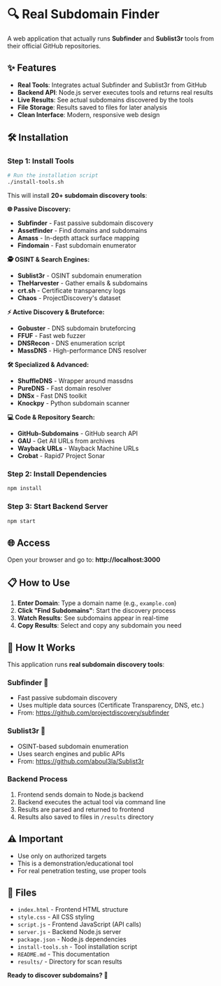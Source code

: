 # 🔍 Real Subdomain Finder

A web application that actually runs **Subfinder** and **Sublist3r** tools from their official GitHub repositories.

## ✨ Features

- **Real Tools**: Integrates actual Subfinder and Sublist3r from GitHub
- **Backend API**: Node.js server executes tools and returns real results
- **Live Results**: See actual subdomains discovered by the tools
- **File Storage**: Results saved to files for later analysis
- **Clean Interface**: Modern, responsive web design

## 🛠️ Installation

### Step 1: Install Tools
```bash
# Run the installation script
./install-tools.sh
```

This will install **20+ subdomain discovery tools**:

**🌐 Passive Discovery:**
- **Subfinder** - Fast passive subdomain discovery
- **Assetfinder** - Find domains and subdomains  
- **Amass** - In-depth attack surface mapping
- **Findomain** - Fast subdomain enumerator

**🕵️ OSINT & Search Engines:**
- **Sublist3r** - OSINT subdomain enumeration
- **TheHarvester** - Gather emails & subdomains
- **crt.sh** - Certificate transparency logs
- **Chaos** - ProjectDiscovery's dataset

**⚡ Active Discovery & Bruteforce:**
- **Gobuster** - DNS subdomain bruteforcing
- **FFUF** - Fast web fuzzer
- **DNSRecon** - DNS enumeration script
- **MassDNS** - High-performance DNS resolver

**🛠️ Specialized & Advanced:**
- **ShuffleDNS** - Wrapper around massdns
- **PureDNS** - Fast domain resolver
- **DNSx** - Fast DNS toolkit
- **Knockpy** - Python subdomain scanner

**💻 Code & Repository Search:**
- **GitHub-Subdomains** - GitHub search API
- **GAU** - Get All URLs from archives
- **Wayback URLs** - Wayback Machine URLs
- **Crobat** - Rapid7 Project Sonar

### Step 2: Install Dependencies
```bash
npm install
```

### Step 3: Start Backend Server
```bash
npm start
```

## 🌐 Access

Open your browser and go to: **http://localhost:3000**

## 📋 How to Use

1. **Enter Domain**: Type a domain name (e.g., `example.com`)
2. **Click "Find Subdomains"**: Start the discovery process
3. **Watch Results**: See subdomains appear in real-time
4. **Copy Results**: Select and copy any subdomain you need

## 🔧 How It Works

This application runs **real subdomain discovery tools**:

### **Subfinder** 🎯
- Fast passive subdomain discovery
- Uses multiple data sources (Certificate Transparency, DNS, etc.)
- From: https://github.com/projectdiscovery/subfinder

### **Sublist3r** 🔎  
- OSINT-based subdomain enumeration
- Uses search engines and public APIs
- From: https://github.com/aboul3la/Sublist3r

### **Backend Process**
1. Frontend sends domain to Node.js backend
2. Backend executes the actual tool via command line
3. Results are parsed and returned to frontend
4. Results also saved to files in `/results` directory

## ⚠️ Important

- Use only on authorized targets
- This is a demonstration/educational tool
- For real penetration testing, use proper tools

## 📁 Files

- `index.html` - Frontend HTML structure
- `style.css` - All CSS styling  
- `script.js` - Frontend JavaScript (API calls)
- `server.js` - Backend Node.js server
- `package.json` - Node.js dependencies
- `install-tools.sh` - Tool installation script
- `README.md` - This documentation
- `results/` - Directory for scan results

**Ready to discover subdomains? 🚀**
